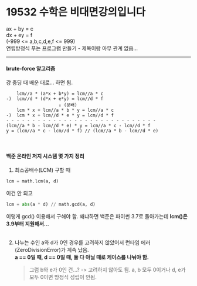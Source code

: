 19532 수학은 비대면강의입니다  
================  
ax + by = c  
dx + ey = f  
(-999 <= a,b,c,d,e,f <= 999)  
연립방정식 푸는 프로그램 만들기 - 제목이랑 아무 관계 없음...  

-----------------------  

#### brute-force 알고리즘  
걍 중딩 때 배운 대로... 하면 됨.  
  
        lcm//a * (a*x + b*y) = lcm//a * c  
    -)  lcm//d * (d*x + e*y) = lcm//d * f  
                        ↓ (분배)
        lcm * x + lcm//a * b * y = lcm//a * c  
    -)  lcm * x + lcm//d * e * y = lcm//d * f  
    - - - - - - - - - - - - - - - - - - - - - - - - - - - - -  
    (lcm//a * b - lcm//d * e) * y = lcm//a * c - lcm//d * f  
    y = (lcm//a * c - lcm//d * f) // (lcm//a * b - lcm//d * e)  
<br/>

#### 백준 온라인 저지 시스템 몇 가지 정리  

1. 최소공배수(LCM) 구할 때  
```python
lcm = math.lcm(a, d)
```
이건 안 되고  
```python
lcm = abs(a * d) // math.gcd(a, d)
```
이렇게 gcd() 이용해서 구해야 함. 왜냐하면 백준은 파이썬 3.7로 돌아가는데 **lcm()은 3.9부터 지원해서...**  
<br/>
  
2. 나누는 수인 a와 d가 0인 경우를 고려하지 않았어서 런타임 에러(ZeroDivisionError)가 계속 났음.  
   **a == 0일 때, d == 0일 때, 둘 다 아닐 때로 케이스를 나눠야 함.**  
   > 그럼 b와 e가 0인 건...? -> 고려하지 않아도 됨. a, b 모두 0이거나 d, e가 모두 0이면 방정식 성립이 안됨.  
